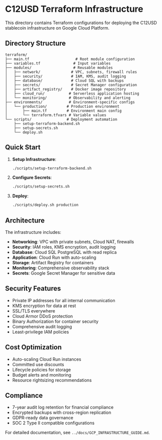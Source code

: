 # C12USD Terraform Infrastructure

This directory contains Terraform configurations for deploying the C12USD stablecoin infrastructure on Google Cloud Platform.

## Directory Structure

```
terraform/
├── main.tf                     # Root module configuration
├── variables.tf               # Input variables
├── modules/                   # Reusable modules
│   ├── network/              # VPC, subnets, firewall rules
│   ├── security/             # IAM, KMS, audit logging
│   ├── database/             # Cloud SQL with backups
│   ├── secrets/              # Secret Manager configuration
│   ├── artifact_registry/    # Docker image repository
│   ├── cloud_run/           # Serverless application hosting
│   └── monitoring/          # Observability and alerting
├── environments/            # Environment-specific configs
│   └── production/         # Production environment
│       ├── main.tf         # Environment main config
│       └── terraform.tfvars # Variable values
└── scripts/                # Deployment automation
    ├── setup-terraform-backend.sh
    ├── setup-secrets.sh
    └── deploy.sh
```

## Quick Start

1. **Setup Infrastructure**:
   ```bash
   ./scripts/setup-terraform-backend.sh
   ```

2. **Configure Secrets**:
   ```bash
   ./scripts/setup-secrets.sh
   ```

3. **Deploy**:
   ```bash
   ./scripts/deploy.sh production
   ```

## Architecture

The infrastructure includes:

- **Networking**: VPC with private subnets, Cloud NAT, firewalls
- **Security**: IAM roles, KMS encryption, audit logging
- **Database**: Cloud SQL PostgreSQL with read replica
- **Application**: Cloud Run with auto-scaling
- **Storage**: Artifact Registry for containers
- **Monitoring**: Comprehensive observability stack
- **Secrets**: Google Secret Manager for sensitive data

## Security Features

- Private IP addresses for all internal communication
- KMS encryption for data at rest
- SSL/TLS everywhere
- Cloud Armor DDoS protection
- Binary Authorization for container security
- Comprehensive audit logging
- Least-privilege IAM policies

## Cost Optimization

- Auto-scaling Cloud Run instances
- Committed use discounts
- Lifecycle policies for storage
- Budget alerts and monitoring
- Resource rightsizing recommendations

## Compliance

- 7-year audit log retention for financial compliance
- Encrypted backups with cross-region replication
- GDPR-ready data governance
- SOC 2 Type II compatible configurations

For detailed documentation, see `../docs/GCP_INFRASTRUCTURE_GUIDE.md`.